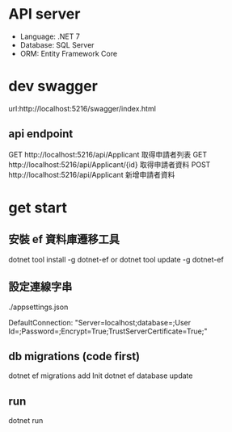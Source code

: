 #  API server
- Language: .NET 7
- Database: SQL Server
- ORM: Entity Framework Core

# dev swagger
url:http://localhost:5216/swagger/index.html

## api endpoint
GET http://localhost:5216/api/Applicant  取得申請者列表
GET http://localhost:5216/api/Applicant/{id} 取得申請者資料
POST http://localhost:5216/api/Applicant 新增申請者資料

# get start
## 安裝 ef 資料庫遷移工具
dotnet tool install -g dotnet-ef
    or 
dotnet tool update -g dotnet-ef

## 設定連線字串
./appsettings.json

DefaultConnection: "Server=localhost;database=<db name>;User Id=<username>;Password=<password>;Encrypt=True;TrustServerCertificate=True;"

## db migrations (code first)
dotnet ef migrations add Init
dotnet ef database update

## run
dotnet run 
